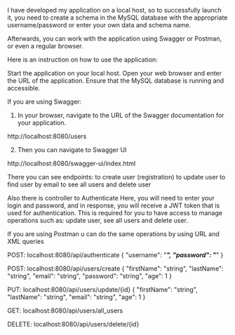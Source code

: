 I have developed my application on a local host, so to successfully launch it, you need to create a schema in the MySQL database with the appropriate username/password or enter your own data and schema name.

Afterwards, you can work with the application using Swagger or Postman, or even a regular browser.

Here is an instruction on how to use the application:

Start the application on your local host.
Open your web browser and enter the URL of the application.
Ensure that the MySQL database is running and accessible.

If you are using Swagger:
1. In your browser, navigate to the URL of the Swagger documentation for your application.

http://localhost:8080/users

2. Then you can navigate to Swagger UI

http://localhost:8080/swagger-ui/index.html

There you can see endpoints: 
to create user (registration)
to update user
to find user by email
to see all users
and delete user

Also there is controller to Authenticate
Here, you will need to enter your login and password, and in response, you will receive a JWT token that is used for authentication.
This is required for you to have access to manage operations such as: update user, see all users and delete user.

If you are using Postman u can do the same operations by using URL and XML queries

POST: localhost:8080/api/authenticate
{
  "username": "*****",
  "password": "*****"
}

POST: localhost:8080/api/users/create
{
  "firstName": "string",
  "lastName": "string",
  "email": "string",
  "password": "string",
  "age": 1
}

PUT: localhost:8080/api/users/update/{id}
{
  "firstName": "string",
  "lastName": "string",
  "email": "string",
  "age": 1
}

GET: localhost:8080/api/users/all_users

DELETE: localhost:8080/api/users/delete/{id}

